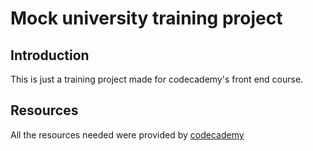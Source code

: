 # Mock university training project
## Introduction
This is just a training project made for codecademy's front end course.
## Resources
All the resources needed were provided by [codecademy](https://www.codecademy.com/)
